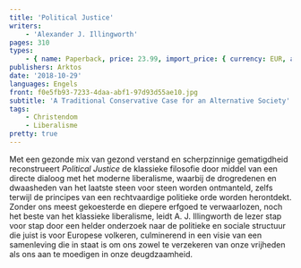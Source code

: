 ```yaml
---
title: 'Political Justice'
writers:
    - 'Alexander J. Illingworth'
pages: 310
types:
    - { name: Paperback, price: 23.99, import_price: { currency: EUR, amount: 17.2 }, isbn: 978-1-910524-14-5 }
publishers: Arktos
date: '2018-10-29'
languages: Engels
front: f0e5fb93-7233-4daa-abf1-97d93d55ae10.jpg
subtitle: 'A Traditional Conservative Case for an Alternative Society'
tags:
    - Christendom
    - Liberalisme
pretty: true
---
```


Met een gezonde mix van gezond verstand en scherpzinnige gematigdheid reconstrueert *Political Justice* de klassieke filosofie door middel van een directe dialoog met het moderne liberalisme, waarbij de drogredenen en dwaasheden van het laatste steen voor steen worden ontmanteld, zelfs terwijl de principes van een rechtvaardige politieke orde worden herontdekt. Zonder ons meest gekoesterde en diepere erfgoed te verwaarlozen, noch het beste van het klassieke liberalisme, leidt A. J. Illingworth de lezer stap voor stap door een helder onderzoek naar de politieke en sociale structuur die juist is voor Europese volkeren, culminerend in een visie van een samenleving die in staat is om ons zowel te verzekeren van onze vrijheden als ons aan te moedigen in onze deugdzaamheid.
